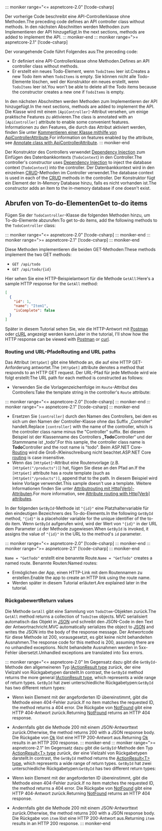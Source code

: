 ::: moniker range="<= aspnetcore-2.0"
[!code-csharp[](../../tutorials/first-web-api/samples/2.0/TodoApi/Controllers/TodoController2.cs?name=snippet_todo1)]

<span data-ttu-id="16574-101">Der vorherige Code beschreibt eine API-Controllerklasse ohne Methoden.</span><span class="sxs-lookup"><span data-stu-id="16574-101">The preceding code defines an API controller class without methods.</span></span> <span data-ttu-id="16574-102">In den nächsten Abschnitten werden Methoden zum Implementieren der API hinzugefügt.</span><span class="sxs-lookup"><span data-stu-id="16574-102">In the next sections, methods are added to implement the API.</span></span>
::: moniker-end
::: moniker range=">= aspnetcore-2.1"
[!code-csharp[](../../tutorials/first-web-api/samples/2.1/TodoApi/Controllers/TodoController2.cs?name=snippet_todo1)]

<span data-ttu-id="16574-103">Der vorangehende Code führt Folgendes aus:</span><span class="sxs-lookup"><span data-stu-id="16574-103">The preceding code:</span></span>

* <span data-ttu-id="16574-104">Er definiert eine API-Controllerklasse ohne Methoden.</span><span class="sxs-lookup"><span data-stu-id="16574-104">Defines an API controller class without methods.</span></span>
* <span data-ttu-id="16574-105">Er erstellt ein neues Todo-Element, wenn `TodoItems` leer ist.</span><span class="sxs-lookup"><span data-stu-id="16574-105">Creates a new Todo item when `TodoItems` is empty.</span></span> <span data-ttu-id="16574-106">Sie können nicht alle Todo-Elemente löschen, weil der Konstruktor ein neues erstellt, wenn `TodoItems` leer ist.</span><span class="sxs-lookup"><span data-stu-id="16574-106">You won't be able to delete all the Todo items because the constructor creates a new one if `TodoItems` is empty.</span></span>

<span data-ttu-id="16574-107">In den nächsten Abschnitten werden Methoden zum Implementieren der API hinzugefügt.</span><span class="sxs-lookup"><span data-stu-id="16574-107">In the next sections, methods are added to implement the API.</span></span> <span data-ttu-id="16574-108">Die Klasse wird mit einem `[ApiController]`-Attribut versehen, um einige praktische Features zu aktivieren.</span><span class="sxs-lookup"><span data-stu-id="16574-108">The class is annotated with an `[ApiController]` attribute to enable some convenient features.</span></span> <span data-ttu-id="16574-109">Informationen zu den Features, die durch das Attribut aktiviert werden, finden Sie unter [Kommentieren einer Klasse mithilfe von ApiControllerAttribute](xref:web-api/index#annotate-class-with-apicontrollerattribute).</span><span class="sxs-lookup"><span data-stu-id="16574-109">For information on features enabled by the attribute, see [Annotate class with ApiControllerAttribute](xref:web-api/index#annotate-class-with-apicontrollerattribute).</span></span>
::: moniker-end

<span data-ttu-id="16574-110">Der Konstruktor des Controllers verwendet [Dependency Injection](xref:fundamentals/dependency-injection) zum Einfügen des Datenbankkontexts (`TodoContext`) in den Controller.</span><span class="sxs-lookup"><span data-stu-id="16574-110">The controller's constructor uses [Dependency Injection](xref:fundamentals/dependency-injection) to inject the database context (`TodoContext`) into the controller.</span></span> <span data-ttu-id="16574-111">Der Datenbankkontext wird in den einzelnen [CRUD](https://wikipedia.org/wiki/Create,_read,_update_and_delete)-Methoden im Controller verwendet.</span><span class="sxs-lookup"><span data-stu-id="16574-111">The database context is used in each of the [CRUD](https://wikipedia.org/wiki/Create,_read,_update_and_delete) methods in the controller.</span></span> <span data-ttu-id="16574-112">Der Konstruktor fügt ein Element der In-Memory Database hinzu, falls es nicht vorhanden ist.</span><span class="sxs-lookup"><span data-stu-id="16574-112">The constructor adds an item to the in-memory database if one doesn't exist.</span></span>

## <a name="get-to-do-items"></a><span data-ttu-id="16574-113">Abrufen von To-do-Elementen</span><span class="sxs-lookup"><span data-stu-id="16574-113">Get to-do items</span></span>

<span data-ttu-id="16574-114">Fügen Sie der `TodoController`-Klasse die folgenden Methoden hinzu, um To-do-Elemente abzurufen:</span><span class="sxs-lookup"><span data-stu-id="16574-114">To get to-do items, add the following methods to the `TodoController` class:</span></span>

::: moniker range="<= aspnetcore-2.0"
[!code-csharp[](../../tutorials/first-web-api/samples/2.0/TodoApi/Controllers/TodoController.cs?name=snippet_GetAll)]
::: moniker-end
::: moniker range=">= aspnetcore-2.1"
[!code-csharp[](../../tutorials/first-web-api/samples/2.1/TodoApi/Controllers/TodoController.cs?name=snippet_GetAll)]
::: moniker-end

<span data-ttu-id="16574-115">Diese Methoden implementieren die beiden GET-Methoden:</span><span class="sxs-lookup"><span data-stu-id="16574-115">These methods implement the two GET methods:</span></span>

* `GET /api/todo`
* `GET /api/todo/{id}`

<span data-ttu-id="16574-116">Hier sehen Sie eine HTTP-Beispielantwort für die Methode `GetAll`:</span><span class="sxs-lookup"><span data-stu-id="16574-116">Here's a sample HTTP response for the `GetAll` method:</span></span>

```json
[
  {
    "id": 1,
    "name": "Item1",
    "isComplete": false
  }
]
```

<span data-ttu-id="16574-117">Später in diesem Tutorial sehen Sie, wie die HTTP-Antwort mit [Postman](https://www.getpostman.com/) oder [cURL](https://curl.haxx.se/docs/manpage.html) angezeigt werden kann.</span><span class="sxs-lookup"><span data-stu-id="16574-117">Later in the tutorial, I'll show how the HTTP response can be viewed with [Postman](https://www.getpostman.com/) or [curl](https://curl.haxx.se/docs/manpage.html).</span></span>

### <a name="routing-and-url-paths"></a><span data-ttu-id="16574-118">Routing und URL-Pfade</span><span class="sxs-lookup"><span data-stu-id="16574-118">Routing and URL paths</span></span>

<span data-ttu-id="16574-119">Das Attribut `[HttpGet]` gibt eine Methode an, die auf eine HTTP GET-Anforderung antwortet.</span><span class="sxs-lookup"><span data-stu-id="16574-119">The `[HttpGet]` attribute denotes a method that responds to an HTTP GET request.</span></span> <span data-ttu-id="16574-120">Der URL-Pfad für jede Methode wird wie folgt erstellt:</span><span class="sxs-lookup"><span data-stu-id="16574-120">The URL path for each method is constructed as follows:</span></span>

* <span data-ttu-id="16574-121">Verwenden Sie die Vorlagenzeichenfolge im `Route`-Attribut des Controllers:</span><span class="sxs-lookup"><span data-stu-id="16574-121">Take the template string in the controller's `Route` attribute:</span></span>

::: moniker range="<= aspnetcore-2.0"
[!code-csharp[](../../tutorials/first-web-api/samples/2.0/TodoApi/Controllers/TodoController.cs?name=TodoController&highlight=3)]
::: moniker-end
::: moniker range=">= aspnetcore-2.1"
[!code-csharp[](../../tutorials/first-web-api/samples/2.1/TodoApi/Controllers/TodoController.cs?name=TodoController&highlight=3)]
::: moniker-end

* <span data-ttu-id="16574-122">Ersetzen Sie `[controller]` durch den Namen des Controllers, bei dem es sich um den Namen der Controller-Klasse ohne das Suffix „Controller“ handelt.</span><span class="sxs-lookup"><span data-stu-id="16574-122">Replace `[controller]` with the name of the controller, which is the controller class name minus the "Controller" suffix.</span></span> <span data-ttu-id="16574-123">Bei diesem Beispiel ist der Klassenname des Controllers „**Todo**Controller“ und der Stammname ist „todo“.</span><span class="sxs-lookup"><span data-stu-id="16574-123">For this sample, the controller class name is **Todo**Controller and the root name is "todo".</span></span> <span data-ttu-id="16574-124">Beim ASP.NET Core-[Routing](xref:mvc/controllers/routing) wird die Groß-/Kleinschreibung nicht beachtet.</span><span class="sxs-lookup"><span data-stu-id="16574-124">ASP.NET Core [routing](xref:mvc/controllers/routing) is case insensitive.</span></span>
* <span data-ttu-id="16574-125">Wenn das `[HttpGet]`-Attribut eine Routenvorlage (z.B. `[HttpGet("/products")]`) hat, fügen Sie diese an den Pfad an.</span><span class="sxs-lookup"><span data-stu-id="16574-125">If the `[HttpGet]` attribute has a route template (such as `[HttpGet("/products")]`, append that to the path.</span></span> <span data-ttu-id="16574-126">In diesem Beispiel wird keine Vorlage verwendet.</span><span class="sxs-lookup"><span data-stu-id="16574-126">This sample doesn't use a template.</span></span> <span data-ttu-id="16574-127">Weitere Informationen finden Sie unter [Attributrouting mit Http[Verb]-Attributen](xref:mvc/controllers/routing#attribute-routing-with-httpverb-attributes).</span><span class="sxs-lookup"><span data-stu-id="16574-127">For more information, see [Attribute routing with Http[Verb] attributes](xref:mvc/controllers/routing#attribute-routing-with-httpverb-attributes).</span></span>

<span data-ttu-id="16574-128">In der folgenden `GetById`-Methode ist `"{id}"` eine Platzhaltervariable für den eindeutigen Bezeichners des To-do-Elements.</span><span class="sxs-lookup"><span data-stu-id="16574-128">In the following `GetById` method, `"{id}"` is a placeholder variable for the unique identifier of the to-do item.</span></span> <span data-ttu-id="16574-129">Wenn `GetById` aufgerufen wird, wird der Wert von `"{id}"` in der URL dem Parameter `id` der Methode zugewiesen.</span><span class="sxs-lookup"><span data-stu-id="16574-129">When `GetById` is invoked, it assigns the value of `"{id}"` in the URL to the method's `id` parameter.</span></span>

::: moniker range="<= aspnetcore-2.0"
[!code-csharp[](../../tutorials/first-web-api/samples/2.0/TodoApi/Controllers/TodoController.cs?name=snippet_GetByID&highlight=1-2)]
::: moniker-end
::: moniker range=">= aspnetcore-2.1"
[!code-csharp[](../../tutorials/first-web-api/samples/2.1/TodoApi/Controllers/TodoController.cs?name=snippet_GetByID&highlight=1-2)]
::: moniker-end

<span data-ttu-id="16574-130">`Name = "GetTodo"` erstellt eine benannte Route.</span><span class="sxs-lookup"><span data-stu-id="16574-130">`Name = "GetTodo"` creates a named route.</span></span> <span data-ttu-id="16574-131">Benannte Routen:</span><span class="sxs-lookup"><span data-stu-id="16574-131">Named routes:</span></span>

* <span data-ttu-id="16574-132">Ermöglichen der App, einen HTTP-Link mit dem Routennamen zu erstellen.</span><span class="sxs-lookup"><span data-stu-id="16574-132">Enable the app to create an HTTP link using the route name.</span></span>
* <span data-ttu-id="16574-133">Werden später in diesem Tutorial erläutert.</span><span class="sxs-lookup"><span data-stu-id="16574-133">Are explained later in the tutorial.</span></span>

### <a name="return-values"></a><span data-ttu-id="16574-134">Rückgabewert</span><span class="sxs-lookup"><span data-stu-id="16574-134">Return values</span></span>

<span data-ttu-id="16574-135">Die Methode `GetAll` gibt eine Sammlung von `TodoItem`-Objekten zurück.</span><span class="sxs-lookup"><span data-stu-id="16574-135">The `GetAll` method returns a collection of `TodoItem` objects.</span></span> <span data-ttu-id="16574-136">MVC serialisiert automatisch das Objekt in [JSON](https://www.json.org/) und schreibt den JSON-Code in den Text der Antwortnachricht.</span><span class="sxs-lookup"><span data-stu-id="16574-136">MVC automatically serializes the object to [JSON](https://www.json.org/) and writes the JSON into the body of the response message.</span></span> <span data-ttu-id="16574-137">Der Antwortcode für diese Methode ist 200, vorausgesetzt, es gibt keine nicht behandelten Ausnahmen.</span><span class="sxs-lookup"><span data-stu-id="16574-137">The response code for this method is 200, assuming there are no unhandled exceptions.</span></span> <span data-ttu-id="16574-138">Nicht behandelte Ausnahmen werden in 5xx-Fehler übersetzt.</span><span class="sxs-lookup"><span data-stu-id="16574-138">Unhandled exceptions are translated into 5xx errors.</span></span>

::: moniker range="<= aspnetcore-2.0"
<span data-ttu-id="16574-139">Im Gegensatz dazu gibt die `GetById`-Methode den allgemeineren Typ [IActionResult type](xref:web-api/action-return-types#iactionresult-type) zurück, der eine Vielzahl von Rückgabetypen darstellt.</span><span class="sxs-lookup"><span data-stu-id="16574-139">In contrast, the `GetById` method returns the more general [IActionResult type](xref:web-api/action-return-types#iactionresult-type), which represents a wide range of return types.</span></span> <span data-ttu-id="16574-140">`GetById` hat zwei unterschiedliche Rückgabetypen:</span><span class="sxs-lookup"><span data-stu-id="16574-140">`GetById` has two different return types:</span></span>

* <span data-ttu-id="16574-141">Wenn kein Element mit der angeforderten ID übereinstimmt, gibt die Methode einen 404-Fehler zurück.</span><span class="sxs-lookup"><span data-stu-id="16574-141">If no item matches the requested ID, the method returns a 404 error.</span></span> <span data-ttu-id="16574-142">Die Rückgabe von [NotFound](/dotnet/api/microsoft.aspnetcore.mvc.controllerbase.notfound) gibt eine HTTP 404-Antwort zurück.</span><span class="sxs-lookup"><span data-stu-id="16574-142">Returning [NotFound](/dotnet/api/microsoft.aspnetcore.mvc.controllerbase.notfound) returns an HTTP 404 response.</span></span>
* <span data-ttu-id="16574-143">Andernfalls gibt die Methode 200 mit einem JSON-Antworttext zurück.</span><span class="sxs-lookup"><span data-stu-id="16574-143">Otherwise, the method returns 200 with a JSON response body.</span></span> <span data-ttu-id="16574-144">Die Rückgabe von [Ok](/dotnet/api/microsoft.aspnetcore.mvc.controllerbase.ok) löst eine HTTP 200-Antwort aus.</span><span class="sxs-lookup"><span data-stu-id="16574-144">Returning [Ok](/dotnet/api/microsoft.aspnetcore.mvc.controllerbase.ok) results in an HTTP 200 response.</span></span>
::: moniker-end
::: moniker range=">= aspnetcore-2.1"
<span data-ttu-id="16574-145">Im Gegensatz dazu gibt die `GetById`-Methode den Typ [ActionResult\<T> type](xref:web-api/action-return-types#actionresultt-type) zurück, der eine Vielzahl von Rückgabetypen darstellt.</span><span class="sxs-lookup"><span data-stu-id="16574-145">In contrast, the `GetById` method returns the [ActionResult\<T> type](xref:web-api/action-return-types#actionresultt-type), which represents a wide range of return types.</span></span> <span data-ttu-id="16574-146">`GetById` hat zwei unterschiedliche Rückgabetypen:</span><span class="sxs-lookup"><span data-stu-id="16574-146">`GetById` has two different return types:</span></span>

* <span data-ttu-id="16574-147">Wenn kein Element mit der angeforderten ID übereinstimmt, gibt die Methode einen 404-Fehler zurück.</span><span class="sxs-lookup"><span data-stu-id="16574-147">If no item matches the requested ID, the method returns a 404 error.</span></span> <span data-ttu-id="16574-148">Die Rückgabe von [NotFound](/dotnet/api/microsoft.aspnetcore.mvc.controllerbase.notfound) gibt eine HTTP 404-Antwort zurück.</span><span class="sxs-lookup"><span data-stu-id="16574-148">Returning [NotFound](/dotnet/api/microsoft.aspnetcore.mvc.controllerbase.notfound) returns an HTTP 404 response.</span></span>
* <span data-ttu-id="16574-149">Andernfalls gibt die Methode 200 mit einem JSON-Antworttext zurück.</span><span class="sxs-lookup"><span data-stu-id="16574-149">Otherwise, the method returns 200 with a JSON response body.</span></span> <span data-ttu-id="16574-150">Die Rückgabe von `item` löst eine HTTP 200-Antwort aus.</span><span class="sxs-lookup"><span data-stu-id="16574-150">Returning `item` results in an HTTP 200 response.</span></span>
::: moniker-end
